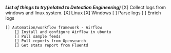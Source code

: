 ***List of things to try(related to Detection Engineering)***
    [X]  Collect logs from windows and linux system.
        [X] Linux
        [X] Windows
    [ ] Parse logs
    [ ] Enrich logs

    [] Automation/workflow framework - Airflow
        [] Install and configure Airflow in ubuntu
        [] Pull sample feeds
        [] Pull reports from Opensearch
        [] Get stats report from Fluentd
